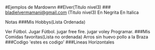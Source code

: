#Ejemplos de Mardownn ##Elver(Titulo nivel3) ### bladielvermamani@gmail.com (Titulo nivel3) En Negrita En Italica

Notas ###Mis Hobbys(Lista Ordenada)

Ver Fútbol.
Jugar Fútbol.
jugar free fire.
jugar voley
Programar. ###Mis Comidas favoritas(Lista no ordenada)
Arros sin huevo
pollo a la Braza ###Codigo 'estes es codigo' ###Lineas Horizontales